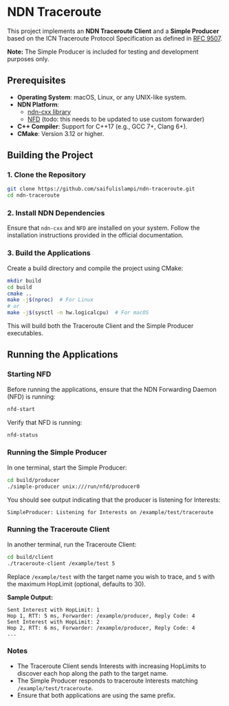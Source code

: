 # NDN Traceroute

This project implements an **NDN Traceroute Client** and a **Simple Producer** based on the ICN Traceroute Protocol Specification as defined in [RFC 9507](https://www.rfc-editor.org/rfc/rfc9507.html).

**Note:** The Simple Producer is included for testing and development purposes only.

## Prerequisites

- **Operating System**: macOS, Linux, or any UNIX-like system.
- **NDN Platform**:
  - [ndn-cxx library](https://github.com/named-data/ndn-cxx)
  - [NFD](https://github.com/named-data/NFD) (todo: this needs to be updated to use custom forwarder)
- **C++ Compiler**: Support for C++17 (e.g., GCC 7+, Clang 6+).
- **CMake**: Version 3.12 or higher.

## Building the Project

### 1. Clone the Repository

```bash
git clone https://github.com/saifulislampi/ndn-traceroute.git
cd ndn-traceroute
```

### 2. Install NDN Dependencies

Ensure that `ndn-cxx` and `NFD` are installed on your system. Follow the installation instructions provided in the official documentation.

### 3. Build the Applications

Create a build directory and compile the project using CMake:

```bash
mkdir build
cd build
cmake ..
make -j$(nproc)  # For Linux
# or
make -j$(sysctl -n hw.logicalcpu)  # For macOS
```

This will build both the Traceroute Client and the Simple Producer executables.

## Running the Applications

### Starting NFD

Before running the applications, ensure that the NDN Forwarding Daemon (NFD) is running:

```bash
nfd-start
```

Verify that NFD is running:

```bash
nfd-status
```

### Running the Simple Producer

In one terminal, start the Simple Producer:

```bash
cd build/producer
./simple-producer unix:///run/nfd/producer0
```

You should see output indicating that the producer is listening for Interests:

```plaintext
SimpleProducer: Listening for Interests on /example/test/traceroute
```

### Running the Traceroute Client

In another terminal, run the Traceroute Client:

```bash
cd build/client
./traceroute-client /example/test 5
```

Replace `/example/test` with the target name you wish to trace, and `5` with the maximum HopLimit (optional, defaults to 30).

**Sample Output:**

```plaintext
Sent Interest with HopLimit: 1
Hop 1, RTT: 5 ms, Forwarder: /example/producer, Reply Code: 4
Sent Interest with HopLimit: 2
Hop 2, RTT: 6 ms, Forwarder: /example/producer, Reply Code: 4
...
```

### Notes

- The Traceroute Client sends Interests with increasing HopLimits to discover each hop along the path to the target name.
- The Simple Producer responds to traceroute Interests matching `/example/test/traceroute`.
- Ensure that both applications are using the same prefix.
